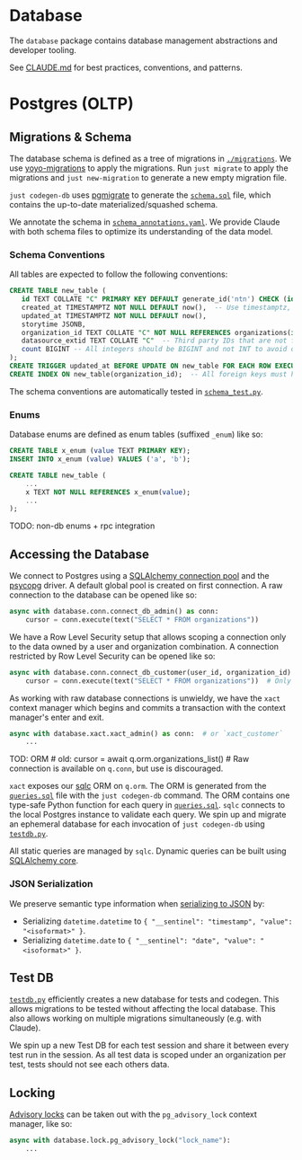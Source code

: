 # Database

The `database` package contains database management abstractions and developer tooling.

See [CLAUDE.md](./CLAUDE.md) for best practices, conventions, and patterns.

# Postgres (OLTP)

## Migrations & Schema

The database schema is defined as a tree of migrations in [`./migrations`](./migrations). We use [yoyo-migrations](https://sr.ht/~olly/yoyo/) to apply the migrations. Run `just migrate` to apply the migrations and `just new-migration` to generate a new empty migration file.

`just codegen-db` uses [pgmigrate](https://github.com/peterldowns/pgmigrate) to generate the [`schema.sql`](./schema.sql) file, which contains the up-to-date materialized/squashed schema.

We annotate the schema in [`schema_annotations.yaml`](./schema_annotations.yaml). We provide Claude with both schema files to optimize its understanding of the data model.

### Schema Conventions

All tables are expected to follow the following conventions:

```sql
CREATE TABLE new_table (
   id TEXT COLLATE "C" PRIMARY KEY DEFAULT generate_id('ntn') CHECK (id LIKE 'ntn_%'),  -- Collate C text primary keys generated from the `generate_id` function.
   created_at TIMESTAMPTZ NOT NULL DEFAULT now(),  -- Use timestamptz, not timestamp. Always have created_at, updated_at, and storytime.
   updated_at TIMESTAMPTZ NOT NULL DEFAULT now(),
   storytime JSONB,
   organization_id TEXT COLLATE "C" NOT NULL REFERENCES organizations(id) ON DELETE CASCADE,  -- Scope data to organizations.
   datasource_extid TEXT COLLATE "C"  -- Third party IDs that are not foreign key should be named `*_extid` instead of `_id`.
   count BIGINT -- All integers should be BIGINT and not INT to avoid overflows.
);
CREATE TRIGGER updated_at BEFORE UPDATE ON new_table FOR EACH ROW EXECUTE PROCEDURE updated_at();  -- Update updated_at via trigger.
CREATE INDEX ON new_table(organization_id);  -- All foreign keys must have an index.
```

The schema conventions are automatically tested in [`schema_test.py`](./schema_test.py).

### Enums

Database enums are defined as enum tables (suffixed `_enum`) like so:

```sql
CREATE TABLE x_enum (value TEXT PRIMARY KEY);
INSERT INTO x_enum (value) VALUES ('a', 'b');

CREATE TABLE new_table (
    ...
    x TEXT NOT NULL REFERENCES x_enum(value);
    ...
);
```

TODO: non-db enums + rpc integration

## Accessing the Database

We connect to Postgres using a [SQLAlchemy connection pool](./conn.py) and the [psycopg](https://github.com/psycopg/psycopg) driver. A default global pool is created on first connection. A raw connection to the database can be opened like so:

```python
async with database.conn.connect_db_admin() as conn:
    cursor = conn.execute(text("SELECT * FROM organizations"))
```

We have a Row Level Security setup that allows scoping a connection only to the data owned by a user and organization combination. A connection restricted by Row Level Security can be opened like so:

```python
async with database.conn.connect_db_customer(user_id, organization_id) as conn:
    cursor = conn.execute(text("SELECT * FROM organizations"))  # Only returns the active organization.
```

As working with raw database connections is unwieldy, we have the `xact` context manager which begins and commits a transaction with the context manager's enter and exit.

```python
async with database.xact.xact_admin() as conn:  # or `xact_customer`
    ...
```

TOD: ORM  # old: cursor = await q.orm.organizations_list()   # Raw connection is available on `q.conn`, but use is discouraged.

`xact` exposes our [sqlc](https://sqlc.dev/) ORM on `q.orm`. The ORM is generated from the [`queries.sql`](./queries.sql) file with the `just codegen-db` command. The ORM contains one type-safe Python function for each query in [`queries.sql`](./queries.sql). `sqlc` connects to the local Postgres instance to validate each query. We spin up and migrate an ephemeral database for each invocation of `just codegen-db` using [`testdb.py`](./testdb.py).

All static queries are managed by `sqlc`. Dynamic queries can be built using [SQLAlchemy core](https://docs.sqlalchemy.org/en/20/core/).

### JSON Serialization

We preserve semantic type information when [serializing to JSON](./jsonenc.py) by:

- Serializing `datetime.datetime` to `{ "__sentinel": "timestamp", "value": "<isoformat>" }`.
- Serializing `datetime.date` to `{ "__sentinel": "date", "value": "<isoformat>" }`.

## Test DB

[`testdb.py`](./testdb.py) efficiently creates a new database for tests and codegen. This allows migrations to be tested without affecting the local database. This also allows working on multiple migrations simultaneously (e.g. with Claude).

We spin up a new Test DB for each test session and share it between every test run in the session. As all test data is scoped under an organization per test, tests should not see each others data.

## Locking

[Advisory locks](https://www.postgresql.org/docs/current/explicit-locking.html#ADVISORY-LOCKS) can be taken out with the `pg_advisory_lock` context manager, like so:

```python
async with database.lock.pg_advisory_lock("lock_name"):
    ...
```
